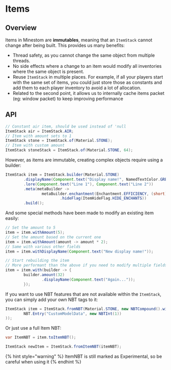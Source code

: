 # Items

## Overview

Items in Minestom are **immutables**, meaning that an `ItemStack` cannot change after being built. This provides us many benefits:

* Thread safety, as you cannot change the same object from multiple threads.
* No side effects where a change to an item would modify all inventories where the same object is present.
* Reuse `ItemStack` in multiple places. For example, if all your players start with the same set of items, you could just store those as constants and add them to each player inventory to avoid a lot of allocation.
* Related to the second point, it allows us to internally cache items packet (eg: window packet) to keep improving performance

## API

```java
// Constant air item, should be used instead of 'null
ItemStack air = ItemStack.AIR;
// Item with amount sets to 1
ItemStack stone = ItemStack.of(Material.STONE);
// Item with custom amount
ItemStack stoneStack = ItemStack.of(Material.STONE, 64);
```

However, as items are immutable, creating complex objects require using a builder:

```java
ItemStack item = ItemStack.builder(Material.STONE)
        .displayName(Component.text("Display name!", NamedTextColor.GREEN))
        .lore(Component.text("Line 1"), Component.text("Line 2"))
        .meta(metaBuilder ->
                metaBuilder.enchantment(Enchantment.EFFICIENCY, (short) 10)
                        .hideFlag(ItemHideFlag.HIDE_ENCHANTS))
        .build();
```

And some special methods have been made to modify an existing item easily:

```java
// Set the amount to 5
item = item.withAmount(5);
// Set the amount based on the current one
item = item.withAmount(amount -> amount * 2);
// Same with various other fields
item = item.withDisplayName(Component.text("New display name!"));

// Start rebuilding the item
// More performant than the above if you need to modify multiple fields
item = item.with(builder -> {
        builder.amount(32)
                .displayName(Component.text("Again..."));
        });
```

If you want to use NBT features that are not available within the `ItemStack`, you can simply add your own NBT tags to it:

```java
ItemStack item = ItemStack.fromNBT(Material.STONE, new NBTCompound().withEntries(
        NBT.Entry("CustomModelData", new NBTInt(1))
));
```

Or just use a full Item NBT:

```java
var ItemNBT = item.toItemNBT();

ItemStack newItem = ItemStack.fromItemNBT(itemNBT);
```

{% hint style="warning" %}
ItemNBT is still marked as Experimental, so be careful when using it
{% endhint %}